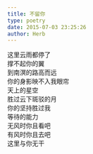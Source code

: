 ```yaml
---  
title: 不留你  
type: poetry  
date: 2015-07-03 23:25:26  
author: Herb    
---  
```

这里云雨都停了  
撑不起你的翼  
到南溟的路高而远  
你的身影映不入我眼帘  
天上的星空  
胜过云下斑驳的月  
你的坚持胜过我  
等待的能力  
无风时你且看吧  
有风时你且去吧  
这里与你无干